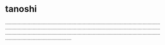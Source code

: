 # tanoshi

.........................................................................................................................................................................................................................................................................................................................................................................................................................................